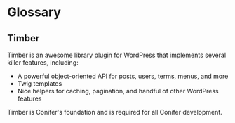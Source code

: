 # Glossary

## Timber

Timber is an awesome library plugin for WordPress that implements several killer features, including:

* A powerful object-oriented API for posts, users, terms, menus, and more
* Twig templates
* Nice helpers for caching, pagination, and handful of other WordPress features

Timber is Conifer's foundation and is required for all Conifer development.
